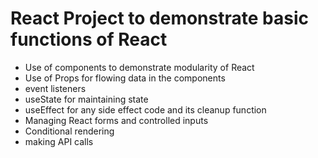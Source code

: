 # React Project to demonstrate basic functions of React

- Use of components to demonstrate modularity of React
- Use of Props for flowing data in the components
- event listeners
- useState for maintaining state
- useEffect for any side effect code and its cleanup function
- Managing React forms and controlled inputs
- Conditional rendering
- making API calls
